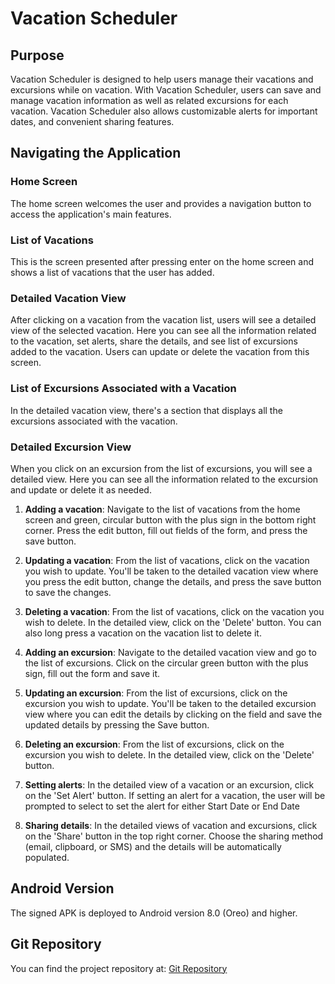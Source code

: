 # Vacation Scheduler

## Purpose

Vacation Scheduler is designed to help users manage their vacations and excursions while on vacation. With Vacation Scheduler, users can save and manage vacation information as well as related excursions for each vacation. Vacation Scheduler also allows customizable alerts for important dates, and convenient sharing features.

## Navigating the Application

### Home Screen

The home screen welcomes the user and provides a navigation button to access the application's main features.

### List of Vacations

This is the screen presented after pressing enter on the home screen and shows a list of vacations that the user has added.

### Detailed Vacation View

After clicking on a vacation from the vacation list, users will see a detailed view of the selected vacation. Here you can see all the information related to the vacation, set alerts, share the details, and see list of excursions added to the vacation. Users can update or delete the vacation from this screen.

### List of Excursions Associated with a Vacation

In the detailed vacation view, there's a section that displays all the excursions associated with the vacation.

### Detailed Excursion View

When you click on an excursion from the list of excursions, you will see a detailed view. Here you can see all the information related to the excursion and update or delete it as needed.

1. **Adding a vacation**: Navigate to the list of vacations from the home screen and green, circular button with the plus sign in the bottom right corner. Press the edit button, fill out fields of the form, and press the save button.

2. **Updating a vacation**: From the list of vacations, click on the vacation you wish to update. You'll be taken to the detailed vacation view where you press the edit button, change the details, and press the save button to save the changes.

3. **Deleting a vacation**: From the list of vacations, click on the vacation you wish to delete. In the detailed view, click on the 'Delete' button. You can also long press a vacation on the vacation list to delete it.

4. **Adding an excursion**: Navigate to the detailed vacation view and go to the list of excursions. Click on the circular green button with the plus sign, fill out the form and save it.

5. **Updating an excursion**: From the list of excursions, click on the excursion you wish to update. You'll be taken to the detailed excursion view where you can edit the details by clicking on the field and save the updated details by pressing the Save button.

6. **Deleting an excursion**: From the list of excursions, click on the excursion you wish to delete. In the detailed view, click on the 'Delete' button.

7. **Setting alerts**: In the detailed view of a vacation or an excursion, click on the 'Set Alert' button. If setting an alert for a vacation, the user will be prompted to select to set the alert for either Start Date or End Date

8. **Sharing details**: In the detailed views of vacation and excursions, click on the 'Share' button in the top right corner. Choose the sharing method (email, clipboard, or SMS) and the details will be automatically populated.

## Android Version

The signed APK is deployed to Android version 8.0 (Oreo) and higher.

## Git Repository

You can find the project repository at: [Git Repository](https://gitlab.com/wgu-gitlab-environment/student-repos/brady-wgu/d308-mobile-application-development-android)
